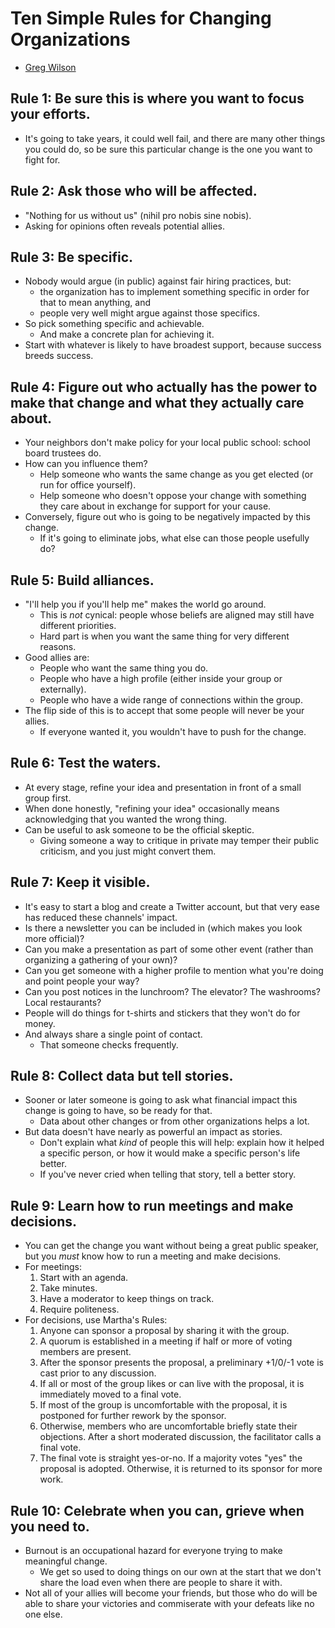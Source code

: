 # Ten Simple Rules for Changing Organizations

-   [Greg Wilson](http://third-bit.com)

## Rule 1: Be sure this is where you want to focus your efforts.

-   It's going to take years,
    it could well fail,
    and there are many other things you could do,
    so be sure this particular change is the one you want to fight for.

## Rule 2: Ask those who will be affected.

-   "Nothing for us without us" (nihil pro nobis sine nobis).
-   Asking for opinions often reveals potential allies.

## Rule 3: Be specific.

-   Nobody would argue (in public) against fair hiring practices, but:
    -   the organization has to implement something specific in order for that to mean anything, and
    -   people very well might argue against those specifics.
-   So pick something specific and achievable.
    -   And make a concrete plan for achieving it.
-   Start with whatever is likely to have broadest support,
    because success breeds success.

## Rule 4: Figure out who actually has the power to make that change and what they actually care about.

-   Your neighbors don't make policy for your local public school: school board trustees do.
-   How can you influence them?
    -   Help someone who wants the same change as you get elected (or run for office yourself).
    -   Help someone who doesn't oppose your change with something they care about in exchange for support for your cause.
-   Conversely, figure out who is going to be negatively impacted by this change.
    -   If it's going to eliminate jobs, what else can those people usefully do?

## Rule 5: Build alliances.

-   "I'll help you if you'll help me" makes the world go around.
    -   This is *not* cynical: people whose beliefs are aligned may still have different priorities.
    -   Hard part is when you want the same thing for very different reasons.
-   Good allies are:
    -   People who want the same thing you do.
    -   People who have a high profile (either inside your group or externally).
    -   People who have a wide range of connections within the group.
-   The flip side of this is to accept that some people will never be your allies.
    -   If everyone wanted it, you wouldn't have to push for the change.

## Rule 6: Test the waters.

-   At every stage, refine your idea and presentation in front of a small group first.
-   When done honestly,
    "refining your idea" occasionally means acknowledging that you wanted the wrong thing.
-   Can be useful to ask someone to be the official skeptic.
    -   Giving someone a way to critique in private may temper their public criticism,
        and you just might convert them.

## Rule 7: Keep it visible.

-   It's easy to start a blog and create a Twitter account,
    but that very ease has reduced these channels' impact.
-   Is there a newsletter you can be included in (which makes you look more official)?
-   Can you make a presentation as part of some other event (rather than organizing a gathering of your own)?
-   Can you get someone with a higher profile to mention what you're doing and point people your way?
-   Can you post notices in the lunchroom? The elevator? The washrooms? Local restaurants?
-   People will do things for t-shirts and stickers that they won't do for money.
-   And always share a single point of contact.
    -   That someone checks frequently.

## Rule 8: Collect data but tell stories.

-   Sooner or later someone is going to ask what financial impact this change is going to have,
    so be ready for that.
    -   Data about other changes or from other organizations helps a lot.
-   But data doesn't have nearly as powerful an impact as stories.
    -   Don't explain what *kind* of people this will help:
        explain how it helped a specific person,
        or how it would make a specific person's life better.
    -   If you've never cried when telling that story,
        tell a better story.

## Rule 9: Learn how to run meetings and make decisions.

-   You can get the change you want without being a great public speaker,
    but you *must* know how to run a meeting and make decisions.
-   For meetings:
    1.  Start with an agenda.
    2.  Take minutes.
    3.  Have a moderator to keep things on track.
    4.  Require politeness.
-   For decisions, use Martha's Rules:
    1.  Anyone can sponsor a proposal by sharing it with the group.
    2.  A quorum is established in a meeting if half or more of voting members are present.
    3.  After the sponsor presents the proposal,
        a preliminary +1/0/-1 vote is cast prior to any discussion.
    4.  If all or most of the group likes or can live with the proposal,
        it is immediately moved to a final vote.
    5.  If most of the group is uncomfortable with the proposal,
        it is postponed for further rework by the sponsor.
    6.  Otherwise,
        members who are uncomfortable briefly state their objections.
        After a short moderated discussion,
        the facilitator calls a final vote.
    7.  The final vote is straight yes-or-no.
        If a majority votes "yes" the proposal is adopted.
        Otherwise,
        it is returned to its sponsor for more work.

## Rule 10: Celebrate when you can, grieve when you need to.

-   Burnout is an occupational hazard for everyone trying to make meaningful change.
    -   We get so used to doing things on our own at the start
        that we don't share the load even when there are people to share it with.
-   Not all of your allies will become your friends,
    but those who do will be able to share your victories
    and commiserate with your defeats like no one else.
